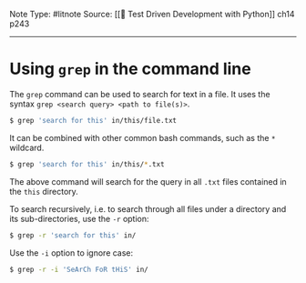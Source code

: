 Note Type: #litnote
Source: [[📖 Test Driven Development with Python]] ch14 p243

---
# Using `grep` in the command line
The `grep` command can be used to search for text in a file. It uses the syntax `grep <search query> <path to file(s)>`.
```bash
$ grep 'search for this' in/this/file.txt
```

It can be combined with other common bash commands, such as the `*` wildcard.
```bash
$ grep 'search for this' in/this/*.txt
```

The above command will search for the query in all `.txt` files contained in the `this` directory.

To search recursively, i.e. to search through all files under a directory and its sub-directories, use the `-r` option:
```bash
$ grep -r 'search for this' in/
```

Use the `-i` option to ignore case:
```bash
$ grep -r -i 'SeArCh FoR tHiS' in/
```